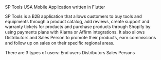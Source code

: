 SP Tools USA Mobile Application written in Flutter

SP Tools is a B2B application that allows customers to buy tools and equipments through a product catalog, add reviews, create support and warranty tickets for products and purchase products through Shopify by using payments plans with Klarna or Aﬃrm integrations. It also allows Distributors and Sales Person to promote their products, earn commissions and follow up on sales on their speciﬁc regional areas.

There are 3 types of users:
End users
Distributors
Sales Persons
